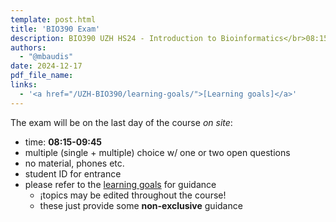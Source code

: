 ```yaml
---
template: post.html
title: 'BIO390 Exam'
description: BIO390 UZH HS24 - Introduction to Bioinformatics</br>08:15-09:45 @ Y-03G-85 and Y-03G-91 UZH Irchel
authors:
  - "@mbaudis"
date: 2024-12-17
pdf_file_name: 
links:
  - '<a href="/UZH-BIO390/learning-goals/">[Learning goals]</a>'
---
```


The exam will be on the last day of the course *on site*:

* time: **08:15-09:45**
* multiple (single + multiple) choice w/ one or two open questions
* no material, phones etc.
* student ID for entrance
* please refer to the [learning goals](/UZH-BIO390/learning-goals/) for guidance
    - ¡topics may be edited throughout the course!
    - these just provide some __non-exclusive__ guidance
